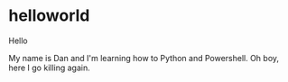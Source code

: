 # helloworld

Hello

My name is Dan and I'm learning how to Python and Powershell.  Oh boy, here I go killing again.
